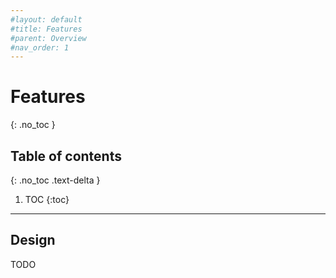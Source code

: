 ```yaml
---
#layout: default
#title: Features
#parent: Overview
#nav_order: 1
---
```


# Features
{: .no_toc }


## Table of contents
{: .no_toc .text-delta }

1. TOC
{:toc}

---

## Design

TODO